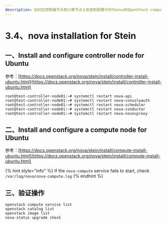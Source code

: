 ```yaml
---
description: 如何在控制器节点和计算节点上安装和配置代号为nova的OpenStack compute service
---
```


# 3.4、nova installation for Stein

## 一、Install and configure controller node for Ubuntu

参考：[https://docs.openstack.org/nova/stein/install/controller-install-ubuntu.html](https://docs.openstack.org/nova/stein/install/controller-install-ubuntu.html)

```
root@test-controller-node01:~# systemctl restart nova-api
root@test-controller-node01:~# systemctl restart nova-consoleauth
root@test-controller-node01:~# systemctl restart nova-scheduler
root@test-controller-node01:~# systemctl restart nova-conductor
root@test-controller-node01:~# systemctl restart nova-novncproxy
```

## 二、Install and configure a compute node for Ubuntu

参考：[https://docs.openstack.org/nova/stein/install/compute-install-ubuntu.html](https://docs.openstack.org/nova/stein/install/compute-install-ubuntu.html)

{% hint style="info" %}
If the `nova-compute` service fails to start, check `/var/log/nova/nova-compute.log`
{% endhint %}

## 三、验证操作



```
openstack compute service list
openstack catalog list
openstack image list
nova-status upgrade check
```


